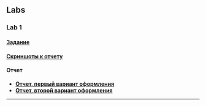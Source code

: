 ## Labs

### Lab 1

#### [Задание][lab_1_task]

#### [Скриншоты к отчету][lab_1_dir_images]

#### **Отчет**

* **[Отчет, первый вариант оформления][lab_1_report_ver_1]**
* **[Отчет, второй вариант оформления][lab_1_report_ver_2]**

***


[lab_1_task]: ../../media/sem_5/da/labs/lab_1/task.pdf

[lab_1_dir_images]: ../../media/sem_5/da/labs/lab_1/

[lab_1_report_ver_1]: ../../src/sem_5/da/Labs/lab_1/report_ver_1.pdf
[lab_1_report_ver_2]: ../../src/sem_5/da/Labs/lab_1/report_ver_2.pdf